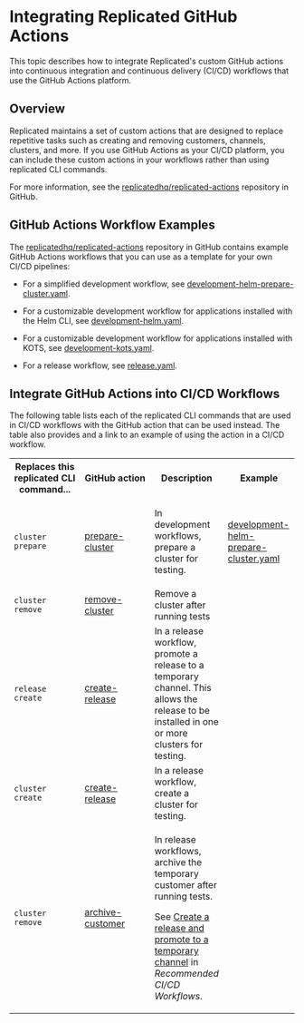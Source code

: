 # Integrating Replicated GitHub Actions

This topic describes how to integrate Replicated's custom GitHub actions into continuous integration and continuous delivery (CI/CD) workflows that use the GitHub Actions platform.

## Overview

Replicated maintains a set of custom actions that are designed to replace repetitive tasks such as creating and removing customers, channels, clusters, and more. If you use GitHub Actions as your CI/CD platform, you can include these custom actions in your workflows rather than using replicated CLI commands. 

For more information, see the [replicatedhq/replicated-actions](https://github.com/replicatedhq/replicated-actions/) repository in GitHub.

## GitHub Actions Workflow Examples

The [replicatedhq/replicated-actions](https://github.com/replicatedhq/replicated-actions#examples) repository in GitHub contains example GitHub Actions workflows that you can use as a template for your own CI/CD pipelines:

* For a simplified development workflow, see [development-helm-prepare-cluster.yaml](https://github.com/replicatedhq/replicated-actions/blob/main/example-workflows/development-helm-prepare-cluster.yaml).

* For a customizable development workflow for applications installed with the Helm CLI, see [development-helm.yaml](https://github.com/replicatedhq/replicated-actions/blob/main/example-workflows/development-helm.yaml).

* For a customizable development workflow for applications installed with KOTS, see [development-kots.yaml](https://github.com/replicatedhq/replicated-actions/blob/main/example-workflows/development-kots.yaml).

* For a release workflow, see [release.yaml](https://github.com/replicatedhq/replicated-actions/blob/main/example-workflows/release.yaml).

## Integrate GitHub Actions into CI/CD Workflows

The following table lists each of the replicated CLI commands that are used in CI/CD workflows with the GitHub action that can be used instead. The table also provides and a link to an example of using the action in a CI/CD workflow.

<table>
  <tr>
    <th width="25%">Replaces this replicated CLI command...</th>
    <th width="25%">GitHub action</th>
    <th width="25%">Description</th>
    <th width="25%">Example</th>
  </tr>
  <tr>
    <td><code>cluster prepare</code></td>
    <td><a href="https://github.com/replicatedhq/replicated-actions/tree/main/prepare-cluster">prepare-cluster</a></td>
    <td>
      <p>In development workflows, prepare a cluster for testing.</p>
      <p></p>
    </td>
    <td>
    <a href="https://github.com/replicatedhq/replicated-actions/blob/main/example-workflows/development-helm-prepare-cluster.yaml#L26">development-helm-prepare-cluster.yaml</a>
    </td>
  </tr>
  <tr>
    <td><code>cluster remove</code></td>
    <td><a href="https://github.com/replicatedhq/replicated-actions/tree/main/remove-cluster">remove-cluster</a></td>
    <td>Remove a cluster after running tests</td>
    <td></td>
  </tr>
  <tr>
    <td><code>release create</code></td>
    <td><a href="https://github.com/replicatedhq/replicated-actions/tree/main/create-release">create-release</a></td>
    <td>In a release workflow, promote a release to a temporary channel. This allows the release to be installed in one or more clusters for testing.</td>
    <td></td>
  </tr>
  <tr>
    <td><code>cluster create</code></td>
    <td><a href="https://github.com/replicatedhq/replicated-actions/tree/main/create-cluster">create-release</a></td>
    <td>In a release workflow, create a cluster for testing.</td>
    <td></td>
  </tr>
  <tr>
    <td><code>cluster remove</code></td>
    <td><a href="https://github.com/replicatedhq/replicated-actions/tree/main/archive-customer">archive-customer</a></td>
    <td>
      <p>In release workflows, archive the temporary customer after running tests.</p>
      <p>See <a href="/vendor/ci-workflows#rel-release">Create a release and promote to a temporary channel</a> in <em>Recommended CI/CD Workflows</em>.</p>
    </td> 
    <td></td>
  </tr>
</table> 